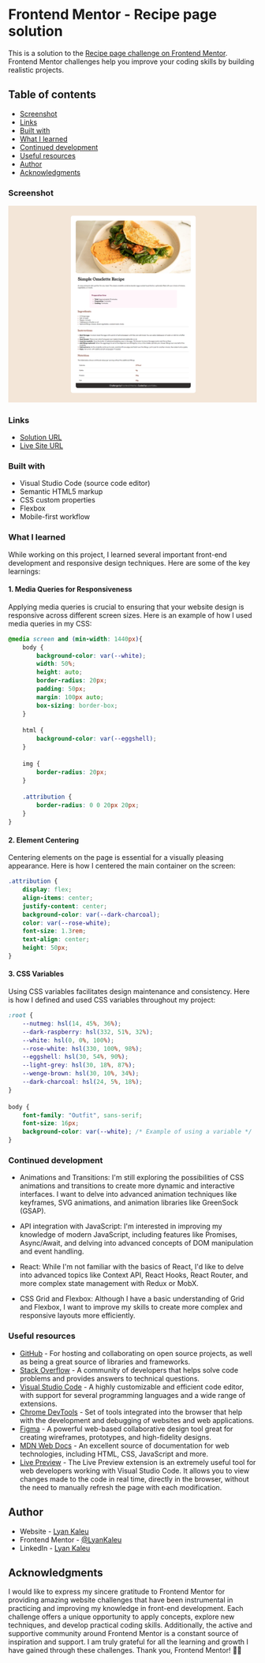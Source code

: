 # Frontend Mentor - Recipe page solution

This is a solution to the [Recipe page challenge on Frontend Mentor](https://www.frontendmentor.io/challenges/recipe-page-KiTsR8QQKm). Frontend Mentor challenges help you improve your coding skills by building realistic projects. 

## Table of contents

- [Screenshot](#screenshot)
- [Links](#links)
- [Built with](#built-with)
- [What I learned](#what-i-learned)
- [Continued development](#continued-development)
- [Useful resources](#useful-resources)
- [Author](#author)
- [Acknowledgments](#acknowledgments)

### Screenshot

![](./screenshot.png)

### Links

- [Solution URL](https://www.frontendmentor.io/solutions/recipe-page-using-mobilefirst-workflow-WT12cPU4_l)
- [Live Site URL](https://lyankaleu.github.io/recipe-page/)

### Built with

- Visual Studio Code (source code editor)
- Semantic HTML5 markup
- CSS custom properties
- Flexbox
- Mobile-first workflow

### What I learned

While working on this project, I learned several important front-end development and responsive design techniques. Here are some of the key learnings:

#### 1. Media Queries for Responsiveness

Applying media queries is crucial to ensuring that your website design is responsive across different screen sizes. Here is an example of how I used media queries in my CSS:

```css
@media screen and (min-width: 1440px){
    body {
        background-color: var(--white);
        width: 50%;
        height: auto;
        border-radius: 20px;
        padding: 50px;
        margin: 100px auto;
        box-sizing: border-box;
    }

    html {
        background-color: var(--eggshell);
    }

    img {
        border-radius: 20px;
    }

    .attribution {
        border-radius: 0 0 20px 20px;
    }
}
```

#### 2. Element Centering

Centering elements on the page is essential for a visually pleasing appearance. Here is how I centered the main container on the screen:

```css
.attribution { 
    display: flex;
    align-items: center;
    justify-content: center;
    background-color: var(--dark-charcoal);
    color: var(--rose-white);
    font-size: 1.3rem; 
    text-align: center;
    height: 50px;
}
```

#### 3. CSS Variables

Using CSS variables facilitates design maintenance and consistency. Here is how I defined and used CSS variables throughout my project:

```css
:root {
    --nutmeg: hsl(14, 45%, 36%);
    --dark-raspberry: hsl(332, 51%, 32%);
    --white: hsl(0, 0%, 100%);
    --rose-white: hsl(330, 100%, 98%);
    --eggshell: hsl(30, 54%, 90%);
    --light-grey: hsl(30, 18%, 87%);
    --wenge-brown: hsl(30, 10%, 34%);
    --dark-charcoal: hsl(24, 5%, 18%);
}

body {
    font-family: "Outfit", sans-serif;
    font-size: 16px;
    background-color: var(--white); /* Example of using a variable */
}
```

### Continued development

- Animations and Transitions: I'm still exploring the possibilities of CSS animations and transitions to create more dynamic and interactive interfaces. I want to delve into advanced animation techniques like keyframes, SVG animations, and animation libraries like GreenSock (GSAP).

- API integration with JavaScript: I'm interested in improving my knowledge of modern JavaScript, including features like Promises, Async/Await, and delving into advanced concepts of DOM manipulation and event handling.

- React: While I'm not familiar with the basics of React, I'd like to delve into advanced topics like Context API, React Hooks, React Router, and more complex state management with Redux or MobX.

- CSS Grid and Flexbox: Although I have a basic understanding of Grid and Flexbox, I want to improve my skills to create more complex and responsive layouts more efficiently.

### Useful resources

- [GitHub](https://github.com) - For hosting and collaborating on open source projects, as well as being a great source of libraries and frameworks.
- [Stack Overflow](https://stackoverflow.com) - A community of developers that helps solve code problems and provides answers to technical questions.
- [Visual Studio Code](https://code.visualstudio.com) - A highly customizable and efficient code editor, with support for several programming languages and a wide range of extensions.
- [Chrome DevTools](https://developer.chrome.com/docs/devtools?hl=pt-br) - Set of tools integrated into the browser that help with the development and debugging of websites and web applications.
- [Figma](https://www.figma.com) - A powerful web-based collaborative design tool great for creating wireframes, prototypes, and high-fidelity designs.
- [MDN Web Docs](https://developer.mozilla.org/) - An excellent source of documentation for web technologies, including HTML, CSS, JavaScript and more.
- [Live Preview](https://marketplace.visualstudio.com/items?itemName=ms-vscode.live-server) - The Live Preview extension is an extremely useful tool for web developers working with Visual Studio Code. It allows you to view changes made to the code in real time, directly in the browser, without the need to manually refresh the page with each modification.

## Author

- Website - [Lyan Kaleu](https://portfolio-lyankaleu.vercel.app)
- Frontend Mentor - [@LyanKaleu](https://www.frontendmentor.io/profile/LyanKaleu)
- LinkedIn - [Lyan Kaleu](www.linkedin.com/in/lyankaleu)

## Acknowledgments

I would like to express my sincere gratitude to Frontend Mentor for providing amazing website challenges that have been instrumental in practicing and improving my knowledge in front-end development. Each challenge offers a unique opportunity to apply concepts, explore new techniques, and develop practical coding skills. Additionally, the active and supportive community around Frontend Mentor is a constant source of inspiration and support. I am truly grateful for all the learning and growth I have gained through these challenges. Thank you, Frontend Mentor! 🙏🚀